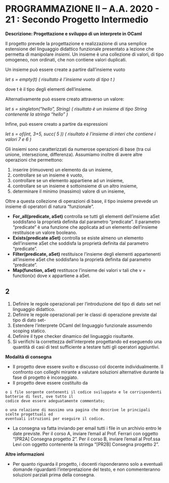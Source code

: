 # PROGRAMMAZIONE II – A.A. 2020 - 21 : Secondo Progetto Intermedio

**Descrizione: Progettazione e sviluppo di un interprete in OCaml**

Il progetto prevede la progettazione e realizzazione di una semplice estensione del linguaggio didattico
funzionale presentato a lezione che permetta di manipolare _insiemi_. Un insieme è una collezione di valori,
di tipo omogeneo, non ordinati, che non contiene valori duplicati.

Un insieme può essere create a partire dall’insieme vuoto

**let s = empty(t)
(* risultato è l’insieme vuoto di tipo t *)**

dove t è il tipo degli elementi dell’insieme.

Alternativamente può essere creato attraverso un valore:

**let s = singleton(“hello”, String)
(* risultato è un insieme di tipo String contenente la stringa “hello” *)**

Infine, può essere creato a partire da espressioni

**let s = of(int, 3+5, succ( 5 ))
(* risultato è l’insieme di interi che contiene i valori 7 e 6 *)**

Gli insiemi sono caratterizzati da numerose operazioni di base (tra cui unione,
intersezione, differenza). Assumiamo inoltre di avere altre operazioni che
permettono:

1. inserire (rimuovere) un elemento da un insieme,
2. controllare se un insieme è vuoto,
3. controllare se un elemento appartiene ad un insieme,
4. controllare se un insieme è sottoinsieme di un altro insieme,
5. determinare il minimo (massimo) valore di un insieme,

Oltre a questa collezione di operazioni di base, il tipo insieme prevede un
insieme di operatori di natura “funzionale”.

- **For_all(predicate, aSet)** controlla se tutti gli elementi dell’insieme aSet
    soddisfano la proprietà definita dal parametro “predicate”. Il parametro
    “predicate” è una funzione che applicata ad un elemento dell’insieme
    restituisce un valore booleano.
- **Exists(predicate aSet)** controlla se esiste almeno un elemento dell’insieme
    aSet che soddisfa la proprietà definita dal parametro “predicate”.
- **Filter(predicate, aSet)** restituisce l’insieme degli elementi appartenenti
    all’insieme aSet che soddisfano la proprietà definita dal parametro
    “predicate”.
- **Map(function, aSet)** restitusce l’insieme dei valori v tali che v =
    function(x) dove x appartiene a aSet.


## 2

1. Definire le regole operazionali per l’introduzione del tipo di dato set nel linguaggio didattico.
2. Definire le regole operazionali per le classi di operazione previste dal tipo di dato set-
3. Estendere l’interprete OCaml del linguaggio funzionale assumendo scoping statico.
4. Definire il type checker dinamico del linguaggio risultante.
5. Si verifichi la correttezza dell’interprete progettando ed eseguendo una quantità di casi di test
    sufficiente a testare tutti gli operatori aggiuntivi.

**Modalità di consegna**

- Il progetto deve essere svolto e discusso col docente individualmente. Il confronto con colleghi
    mirante a valutare soluzioni alternative durante la fase di progetto è incoraggiato.
- Il progetto deve essere costituito da

```
o i file sorgente contenenti il codice sviluppato e le corrispondenti batterie di test, ove tutto il
codice deve essere adeguatamente commentato;
```
```
o una relazione di massimo una pagina che descrive le principali scelte progettuali ed
eventuali istruzioni per eseguire il codice.
```
- La consegna va fatta inviando per email tutti i file in un archivio entro le date previste. Per il corso
    A, inviare l’email al Prof. Ferrari con oggetto “[PR2A] Consegna progetto 2”. Per il corso B, inviare
    l’email al Prof.ssa Levi con oggetto contenente la stringa “[PR2B] Consegna progetto 2”.

**Altre informazioni**

- Per quanto riguarda il progetto, i docenti risponderanno solo a eventuali domande riguardanti
    l’interpretazione del testo, e non commenteranno soluzioni parziali prima della consegna.


